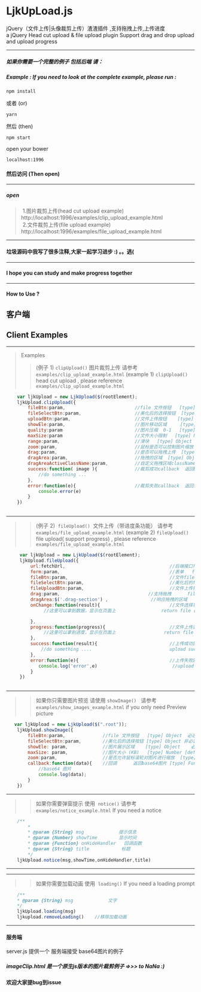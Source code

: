  LjkUpLoad.js
====================

 jQuery（文件上传|头像裁剪上传）渣渣插件 ,支持拖拽上传,上传进度<br/>
 a jQuery Head cut upload & file upload plugin Support drag and drop upload and upload progress

***

##### 如果你需要一个完整的例子 包括后端 请：
##### Example : If you need to look at the complete example, please run :
```
npm install
```
或者 (or)
```
yarn
```
然后 (then)
```
npm start
```

open your bower
```
localhost:1996

```

#### 然后访问 (Then open)
---
##### open
>
>  1.图片裁剪上传(head cut upload example) http://localhost:1996/examples/clip_upload_example.html <br/>
>  2.文件裁剪上传(file upload example) http://localhost:1996/examples/file_upload_example.html
  
---
#### 垃圾源码中我写了很多注释,大家一起学习进步 :) 。。逃(
---
#### I hope you can study and make progress together
---

#### How to Use ?

## 客户端
## Client Examples

*********************************
> Examples
>> (例子 1)  `clipUpload()`  图片裁剪上传   请参考 `examples/clip_upload_example.html`
>> (example 1) `clipUpload()` head cut upload , please reference `examples/clip_upload_example.html`
>>>

```javascript
    var ljkUpload = new LjkUpload($(rootElement);
    ljkUpload.clipUpload({
        fileBtn:param,                          //file 文件按钮   [type] Object  必选
        fileSelectBtn:param,                    //美化后的选择按钮  [type] Object  非必选
        uploadBtn:param,                        //文件上传按钮    [type] Object  必选
        showEle:param,                          //图片移动区域     [type] Object  必选
        quality:param                           //图片压缩  0-1   [type] Number [default] 0.92  非必选 不填格式为png 选了格式为jpg
        maxSize:param                           //文件大小限制   [type] Number [default] 1024kb  [unit] KB 非必选
        range:param,                            //滑块   [type] Object 非必选
        zoom:param,                             //鼠标是否可以控制图片缩放  [type] Boolean [default] true 非必选
        drag:param,                             //是否可以拖拽上传  [type] Boolean [default] true  非必选        
        dragArea:param,                         //拖拽的区域  [type] Object  如果不需要 这个参数可不传 drag 传 false drag 为 false时 非必选
        dragAreaActiveClassName:param,          //自定义拖拽区域className [type] String [default] 'dragActive'
        success:function( image ){              //裁剪成功callback  返回base64图片 [type] Function  非必选
            //do something ...
        },
        error:function(e){                      //裁剪失败callback  返回错误信息     clip error callback return error message  [type] Function   非必选
            console.error(e)
        }    
    })
    
```

***

>> (例子 2)  `fileUpload()`  文件上传（带进度条功能）  请参考 `examples/file_upload_example.html`
>> (example 2) `fileUpload()` file upload( support progress) , please reference `examples/file_upload_example.html`
>>>

```javascript
     var ljkUpload = new LjkUpload($(rootElement);
     ljkUpload.fileUpload({
         url:fetchUrl,                                       //后端接口地址  The back-end interface address  [type] String  is required
         form:param,                                         //表单   form  [type] Object is required
         fileBtn:param,                                      //文件file按钮   your file btn [type] Object is required
         fileSelectBtn:param,                                //美化后的file选择按钮 可不选    To replace the native button  (Not a choice)
         fileUploadBtn:param,                                //文件上传按钮   file upload button [type] object is required
         drag:param,                                 //支持拖拽      file is drag 默认true [type] boolean [default] true    
         dragArea:$('.drag-section') ,                //响应拖拽的区域    file dragArea [type] Object 
         onChange:function(result){                          //文件选择事件  返回一个对象，分别是文件的 size,type,name,流  [type] Function
              //这里可以拿到数据，显示在页面上                 return file (size | type | name)

         },
         progress:function(progress){                        //文件上传进度事件  返回文件的       //上传进度
              //这里可以拿到进度，显示在页面上                  return file upload pregress
         },
         success:function(result){                           //上传成功回调    返回后端传过来的response
             //do something ....                             upload success callback return response
         },
         error:function(e){                                  //上传失败回调    返回错误信息
            console.log('error',e)                            //upload error callback return error message
         }
     })
     
```

***


>> 如果你只需要图片预览  请使用 `showImage()`    请参考 `examples/show_images_example.html`
>> if you only need Preview picture
>>>
```javascript
   var ljkUpload = new LjkUpload($(".root"));
    ljkUpload.showImage({
        fileBtn:param,              //file 文件按钮   [type] Object  必选
        fileSelectBtn:param,        //美化后的选择按钮 [type] Object 非必选
        showEle: param,             //图片展示区域    [type] Object    必选
        maxSize: param,             //图片大小 (KB)   [type] Number [default] 1024kb  非必选
        zoom:param,                 //是否允许鼠标滚轮对图片进行缩放  [type] Boolean [default] false 非必选
        callback:function(data){    //回调      返回base64图片 [type] Function 非必选
            //base64 图片
            console.log(data);
        }
    })
```

***

>> 如果你需要弹窗提示 使用  `notice()`  请参考 `examples/notice_example.html`
>> If you need a notice 
>>>   
```javascript
    /**
        *
        * @param {String} msg             提示信息
        * @param {Number} showTime        显示时间
        * @param {Function} onHideHandler   回调函数
        * @param {String} title            标题
        */
    ljkUpload.notice(msg,showTime,onHideHandler,title)
```

***

***

>> 如果你需要加载动画 使用  `loading()` 
>> If you need a loading prompt
>>>   
```javascript
    /**
    * @param {String} msg             文字
    */
    ljkUpload.loading(msg)
    ljkupload.removeLoading()    //移除加载动画
```

***
    
#### 服务端
server.js
提供一个 服务端接受 base64图片的例子
##### imageClip.html 是一个原生js版本的图片裁剪例子 =>>> to NaNa :)

#### 欢迎大家提bug到issue
